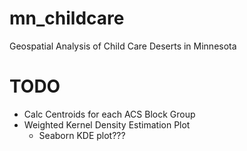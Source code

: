 # mn_childcare
Geospatial Analysis of Child Care Deserts in Minnesota

# TODO
* Calc Centroids for each ACS Block Group
* Weighted Kernel Density Estimation Plot
	* Seaborn KDE plot???
